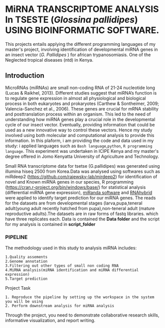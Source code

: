 # MiRNA TRANSCRIPTOME ANALYSIS In TSESTE (*Glossina pallidipes*) USING BIOINFORMATIC SOFTWARE.
This projects entails applying the different programming languages of my master's  project, involving identification of developmental miRNA genes in an insect vector (*G. Pallidipes* ) for african trypanosomiasis. One of the Neglected tropical diseases  (ntd) in Kenya.

## Introduction

MicroRNAs (miRNAs) are small non-coding RNA of 21-24 nucleotide long (Lucas & Raikhel, 2013)⁠. Different studies suggest that miRNA’s function is to regulate gene expression in almost all physiological and biological process in both eukaryotes and prokaryotes (Carthew & Sontheimer, 2009; Valencia-Sanchez et al., 2006). These genes are crucial for mRNA stability and posttranslation process within an organism. This led to the need of understanding how miRNA genes play a crucial role in the developmental cycle of our insect vector. Eventually, providing information that could be used as a new innovative way to control these vectors. Hence my study involved using both molecular and computational analysis to provide this information. In this plaform, i am providing the code and data used in my study: i applied languages such as `Bash language`,`python`, `R programming language`. This experiment was undertaken in ICIPE Kenya and my master's degree offered in Jomo Kenyatta University of Agriculture and Technology. 

Small RNA transcriptome data for tsetse (G.pallidipes) was generated using illumina hiseq 2500 from Korea.Data was analysed using softwares such as  miRdeep2 (https://github.com/rajewsky-lab/mirdeep2)  for identification of novel and Known miRNA genes in our species, R programming (https://cran.r-project.org/bin/windows/base/) for statistical analysis (differential miRNA gene expression), [miRanda software](http://www.mirtoolsgallery.org/miRToolsGallery/node/1055) and [RNAhybrid](https://www.ncbi.nlm.nih.gov/pmc/articles/PMC1538877/) were applied to identify target prediction for our miRNA genes. The reads for the datasets are from developmental stages (larva,pupa,teneral adult(young adult recently hatched from pupa),non-teneral adult (mature reproductive adults).The datasets are in raw forms of fastq libraries. which have three replicates each. Data is contained the **Data folder** and the script for my analysis is contained in **script_folder**

### PIPELINE

The methodology used in this study to analysis miRNA includes:

    1.Quality assements
    2.Genome annotation
    3.Filtering out other types of small non coding RNA
    4.MiRNA analysis(miRNA identification and miRNA differential expression)
    5.Target prediction

Project Task

    1. Reproduce the pipeline by setting up the workspace in the system you will be using
    2. Perform downstream analysis for miRNA analysis
    
Through the project, you need to demonstrate collaborative research skills, informative visualization, and report writing.
